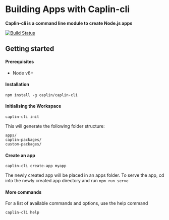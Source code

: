 # Building Apps with Caplin-cli

**Caplin-cli is a command line module to create Node.js apps**

[![Build Status](https://api.travis-ci.org/caplin/caplin-cli.svg)](https://api.travis-ci.org/caplin/caplin-cli)

## Getting started

#### Prerequisites

 * Node v6+

#### Installation

    npm install -g caplin/caplin-cli

#### Initialising the Workspace

    caplin-cli init

This will generate the following folder structure:

```
apps/
caplin-packages/
custom-packages/
```

#### Create an app

    caplin-cli create-app myapp

The newly created app will be placed in an apps folder. To serve the app, cd into the newly created app directory and run `npm run serve`

#### More commands

For a list of available commands and options, use the help command

    caplin-cli help
